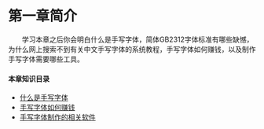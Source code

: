 # 第一章简介

　　学习本章之后你会明白什么是手写字体，简体GB2312字体标准有哪些缺憾，为什么网上搜索不到有关中文手写字体的系统教程，手写字体如何赚钱，以及制作手写字体需要哪些工具。

#### 本章知识目录

* [什么是手写字体](/font)
* [手写字体如何赚钱](/money)
* [手写字体制作的相关软件](/soft)
